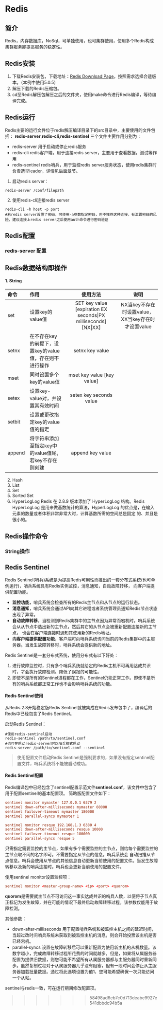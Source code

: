 # Redis

## 简介

Redis，内存数据库，NoSql，可单独使用，也可集群使用，使用多个Redis构成集群服务能提高服务的稳定性。

## Redis安装

1. 下载Redis安装包，下载地址：[Redis Download Page](https://redis.io/download)，按照需求选择合适版本。（本例中使用5.0.5）
2. 解压下载的Redis压缩包。
3. cd至Redis解压包解压之后的文件夹，使用make命令进行Redis编译，等待编译完成。

## Redis运行

Redis主要的运行文件位于redis解压编译目录下的src目录中，主要使用的文件包括： **redis-server**,**redis-cli**,**redis-sentinel**
三个文件主要作用分别为：
- redis-server 用于启动或停止redis服务
- redis-cli redis客户端，用于连接redis server，主要用于查看数据，测试等作用
- redis-sentinel redis哨兵，用于监控redis server服务状态，使用redis集群时负责选举leader，详情见后面章节。

1. 启动redis server：
```shell script
redis-server /conf/filepath
``` 

2. 使用redis-cli连接redis server
```shell script
redis-cli -h host -p port 
#若redis server设置了密码，可使用-a参数指定密码，但不推荐这种连接，有泄露密码的风险，建议连接上redis server之后使用auth命令进行密码验证
```
 

## Redis配置

### redis-server 配置

## Redis数据结构即操作

#### 1. String

| 命令 | 作用 | 使用方法 | 说明 |
| :--- | :--- | :---: | :---: |
| set | 设置key的value值 | SET key value [expiration EX seconds\|PX milliseconds] [NX\|XX] | NX当key不存在时设置value，XX当key存在时才设置value |
| setnx | 在不存在key的前提下，设置key的value值，存在则不进行操作 | setnx key value | |
| mset | 同时设置多个key的value值 | mset key value [key value] | |
| setex | 设置key-value对，并设置其有效时间 | setex key seconds value | |
| setbit | 设置或更改指定key的value值的指定 | | |
| append | 将字符串添加至指定key中的value值尾，若key不存在则创建 | append key value | |
2. Hash
3. List
4. Set
5. Sorted Set
6. HyperLogLog Redis 
在 2.8.9 版本添加了 HyperLogLog 结构。Redis HyperLogLog 是用来做基数统计的算法，HyperLogLog 的优点是，在输入元素的数量或者体积非常非常大时，计算基数所需的空间总是固定 的、并且是很小的。

## Redis操作命令

### String操作



## Redis Sentinel

Redis Sentinel(哨兵)系统是为提高Redis可用性而推出的一套分布式系统(也可单例运行)，哨兵系统具有Redis实例监控，消息通知，自动故障转移，
向客户端提供配置功能。

- **监控功能**，哨兵系统会检查所有的Redis主节点和从节点的运行状态。
- **消息通知**，哨兵系统会通过API向其它进程或者系统管理员通知Redis节点状态出现了异常。
- **自动故障转移**，当检测到Redis集群中的主节点因为异常而宕机时，哨兵系统会从从节点中选出新的主节点，然后其它的从节点会被重新配置连接新的主节点，
也会在客户端连接时通知其使用新的Redis地址。
- **向客户端提供配置功能**，客户端可向哨兵系统询问当前的Redis集群中的主服务器。当发生故障转移时，哨兵系统会提供新的地址。

Redis Sentinel是一套分布式系统，使用分布式有以下好处：

1. 进行故障监控时，只有多个哨兵系统就给定的Redis主机不可再用达成共识时，才会执行故障检测。降低了误报的可能性。
2. 即使不是所有的Sentinel进程都在工作，Sentinel仍能正常工作。即使不是所有的哨兵系统都正常工作也不会影响哨兵系统的功能。

#### Redis Sentinel使用

从Redis 2.8开始稳定版Redis Sentinel就被集成在Redis发布包中了，编译后的Redis中已经包含了Redis Sentinel。

启动Redis Sentinel：
``` shell
#使用redis-sentinel启动
redis-sentinel /path/to/sentinel.conf
#也可在启动redis-server时以哨兵模式启动
redis-server /path/to/sentinel.conf --sentinel
```
> 使用配置文件启动Redis Sentinel是强制要求的，如果没有指定sentinel配置文件，哨兵系统将不能被启动成功。

#### Redis Sentinel配置

Redis编译包中已经包含了sentinel配置示范文件**sentinel.conf**，该文件中包含了用于配置sentinel的基本配置项。
简略版配置文件如下：
``` conf
sentinel monitor mymaster 127.0.0.1 6379 2
sentinel down-after-milliseconds mymaster 60000
sentinel failover-timeout mymaster 180000
sentinel parallel-syncs mymaster 1

sentinel monitor resque 192.168.1.3 6380 4
sentinel down-after-milliseconds resque 10000
sentinel failover-timeout resque 180000
sentinel parallel-syncs resque 5
```

只需指定需要监控的主节点，如果有多个需要监控的主节点，则给每个需要监控的主节点取不同的名字即可。不需要指定从节点的信息，哨兵系统会
自动扫描从节点信息。哨兵会使用从节点的其他信息自动更新当前使用的配置文件。当发生故障转移以及新的哨兵连接时，哨兵也会更新当前使用的配置文件。

使用sentinel monitor设置监控项：
``` conf
sentinel monitor <master-group-name> <ip> <port> <quorom>
```
**quorom**是需要就主节点不可访问这一事实达成共识的哨兵人数，以便将子节点真正标记为发生故障，并在可能的情况下最终启动故障转移过程。该参数仅能用于故障检测。

其他参数：
- down-after-milliseconds 用于配置哨兵系统和被监控主机之间的延迟时间，当超过改时间哨兵系统未获取到被监控主机的消息，则会开始投票该主机是否已经宕机。
- parallel-syncs 设置在故障转移后可以重新配置为使用新主机的从机数量。该数字越小，完成故障转移过程所花费的时间就越多，但是，如果将从属服务器配置为提供旧数据，则您可能不希望所有从属服务器都与主服务器同时重新同步。虽然复制过程对于从属服务器几乎没有阻塞，但有一段时间会停止从主服务器加载批量数据。通过将此选项设置为值1，您可能希望确保一次只能访问一个从站。

sentinel与redis一致，可在运行期间修改配置项。
>>>>>>> 58498ad6eb7c0d713deabe9927e541dbbdc94b5a
